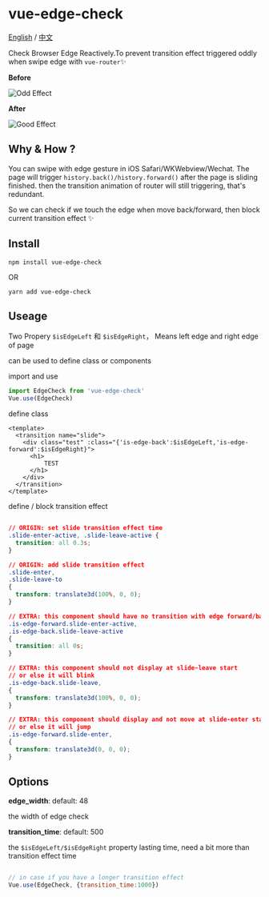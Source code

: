 # vue-edge-check

[English](https://github.com/gu-fan/vue-edge-check/blob/master/README_EN.md) / [中文](https://github.com/gu-fan/vue-edge-check) 

Check Browser Edge Reactively.To prevent transition effect triggered oddly when swipe edge with `vue-router`:sparkles:

**Before**

![Odd Effect](https://user-images.githubusercontent.com/579129/34886679-be522206-f7fe-11e7-8ba9-79c7b486a4cc.gif)

**After**

![Good Effect](https://user-images.githubusercontent.com/579129/34886822-58fa617e-f7ff-11e7-98a6-f287992ea749.gif)


## Why & How ?

You can swipe with edge gesture in iOS Safari/WKWebview/Wechat.
The page will trigger `history.back()/history.forward()` after the 
page is sliding finished.
then the transition animation of router will still triggering,
that's redundant.

So we can check if we touch the edge when move back/forward, then
block current transition effect :sparkles:


## Install

`npm install vue-edge-check`

OR

`yarn add vue-edge-check`

## Useage

Two Propery `$isEdgeLeft` 和 `$isEdgeRight`，
Means left edge and right edge of page

can be used to define class or components

import and use
````javascript
import EdgeCheck from 'vue-edge-check'
Vue.use(EdgeCheck)
````

define class
````vue
<template>
  <transition name="slide">
    <div class="test" :class="{'is-edge-back':$isEdgeLeft,'is-edge-forward':$isEdgeRight}">
      <h1>
          TEST
      </h1>
    </div>
  </transition>
</template>
````


define / block transition effect
````css

// ORIGIN: set slide transition effect time
.slide-enter-active, .slide-leave-active {
  transition: all 0.3s;
}

// ORIGIN: add slide transition effect
.slide-enter,
.slide-leave-to
{
  transform: translate3d(100%, 0, 0);
}

// EXTRA: this component should have no transition with edge forward/back
.is-edge-forward.slide-enter-active,
.is-edge-back.slide-leave-active
{
  transition: all 0s;
}

// EXTRA: this component should not display at slide-leave start
// or else it will blink
.is-edge-back.slide-leave,
{
  transform: translate3d(100%, 0, 0);
}

// EXTRA: this component should display and not move at slide-enter start
// or else it will jump
.is-edge-forward.slide-enter,
{
  transform: translate3d(0, 0, 0);
}

````

## Options

**edge_width**: default: 48

the width of edge check

**transition_time**: default: 500

the `$isEdgeLeft/$isEdgeRight` property lasting time, need a bit more than transition effect time

````javascript

// in case if you have a longer transition effect
Vue.use(EdgeCheck, {transition_time:1000})

````
